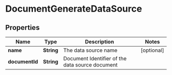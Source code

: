 

# DocumentGenerateDataSource


## Properties

| Name | Type | Description | Notes |
|------------ | ------------- | ------------- | -------------|
|**name** | **String** | The data source name |  [optional] |
|**documentId** | **String** | Document Identifier of the data source document |  |



